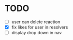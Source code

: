 # TODO

- [ ] user can delete reaction
- [x] fix likes for user in resolvers
- [ ] display drop down in nav
